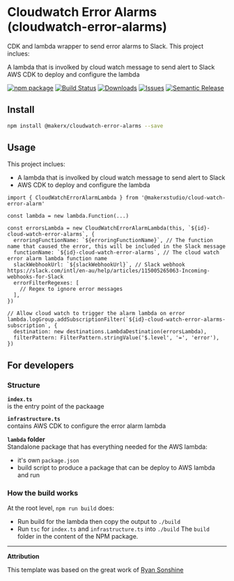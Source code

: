 # Cloudwatch Error Alarms (cloudwatch-error-alarms)

CDK and lambda wrapper to send error alarms to Slack. This project inclues:

A lambda that is involked by cloud watch message to send alert to Slack
AWS CDK to deploy and configure the lambda

[![npm package][npm-img]][npm-url]
[![Build Status][build-img]][build-url]
[![Downloads][downloads-img]][downloads-url]
[![Issues][issues-img]][issues-url]
[![Semantic Release][semantic-release-img]][semantic-release-url]

## Install

```bash
npm install @makerx/cloudwatch-error-alarms --save
```

## Usage

This project inclues:

- A lambda that is involked by cloud watch message to send alert to Slack
- AWS CDK to deploy and configure the lambda

```
import { CloudWatchErrorAlarmLambda } from '@makerxstudio/cloud-watch-error-alarm'

const lambda = new lambda.Function(...)

const errorsLambda = new CloudWatchErrorAlarmLambda(this, `${id}-cloud-watch-error-alarms`, {
  erroringFunctionName: `${erroringFunctionName}`, // The function name that caused the error, this will be included in the Slack message
  functionName: `${id}-cloud-watch-error-alarms`, // The cloud watch error alarm lambda function name
  slackWebhookUrl: `${slackWebhookUrl}`, // Slack webhook https://slack.com/intl/en-au/help/articles/115005265063-Incoming-webhooks-for-Slack
  errorFilterRegexes: [
    // Regex to ignore error messages
  ],
})

// Allow cloud watch to trigger the alarm lambda on error
lambda.logGroup.addSubscriptionFilter(`${id}-cloud-watch-error-alarms-subscription`, {
  destination: new destinations.LambdaDestination(errorsLambda),
  filterPattern: FilterPattern.stringValue('$.level', '=', 'error'),
})
```

## For developers

### Structure

**`index.ts`**  
is the entry point of the packaage

**`infrastructure.ts`**  
contains AWS CDK to configure the error alarm lambda

**`lambda` folder**  
Standalone package that has everything needed for the AWS lambda:

- it's own `package.json`
- build script to produce a package that can be deploy to AWS lambda and run

### How the build works

At the root level, `npm run build` does:

- Run build for the lambda then copy the output to `./build`
- Run `tsc` for `index.ts` and `infrastructure.ts` into `./build`
  The `build` folder in the content of the NPM package.

[build-img]: https://github.com/MakerXStudio/cloudwatch-error-alarms/actions/workflows/release.yml/badge.svg
[build-url]: https://github.com/MakerXStudio/cloudwatch-error-alarms/actions/workflows/release.yml
[downloads-img]: https://img.shields.io/npm/dt/@MakerXStudio/cloudwatch-error-alarms
[downloads-url]: https://www.npmtrends.com/@makerx/cloudwatch-error-alarms
[npm-img]: https://img.shields.io/npm/v/@makerx/cloudwatch-error-alarms
[npm-url]: https://www.npmjs.com/package/@makerx/cloudwatch-error-alarms
[issues-img]: https://img.shields.io/github/issues/MakerXStudio/cloudwatch-error-alarms
[issues-url]: https://github.com/MakerXStudio/cloudwatch-error-alarms/issues
[semantic-release-img]: https://img.shields.io/badge/%20%20%F0%9F%93%A6%F0%9F%9A%80-semantic--release-e10079.svg
[semantic-release-url]: https://github.com/semantic-release/semantic-release

---

**Attribution**

This template was based on the great work of [Ryan Sonshine](https://github.com/ryansonshine/typescript-npm-package-template)
